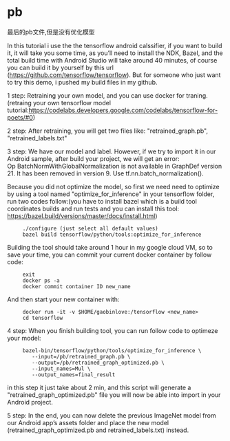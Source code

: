 # pb
最后的pb文件,但是没有优化模型

In this tutorial i use the the tensorflow android calssifier, if you want to build it, it will take you some time, as you’ll need to install the NDK, Bazel, and the total build time with Android Studio will take around 40 minutes, of course you can build it by yourself by this url (https://github.com/tensorflow/tensorflow). But for someone who just want to try this demo, i pushed my build files in my github.

1 step:  Retraining your own model, and you can use docker for traning. (retraing your own tensorflow model tutorial:https://codelabs.developers.google.com/codelabs/tensorflow-for-poets/#0)

2 step:  After retraining, you will get two files like: "retrained_graph.pb", "retrained_labels.txt"

3 step:  We have our model and label. However, if we try to import it in our Android sample, after build your project, we will get an error:  
Op BatchNormWithGlobalNormalization is not available in GraphDef version 21. It has been removed in version 9. Use tf.nn.batch_normalization().

Because you did not optimize the model, so first we need need to optimize by using a tool named "optimize_for_inference" in your tensorflow folder, run two codes follow:(you have to install bazel which is a build tool coordinates builds and run tests and you can install this tool: https://bazel.build/versions/master/docs/install.html)
         
         ./configure (just select all default values)
         bazel build tensorflow/python/tools:optimize_for_inference 
Building the tool should take around 1 hour in my google cloud VM, so to save your time, you can commit your current docker container by follow code:
         
         exit
         docker ps -a
         docker commit container ID new_name
And then start your new container with:
         
         docker run -it -v $HOME/gaobinlove:/tensorflow <new_name>
         cd tensorflow
         
4 step:  When you finish building tool, you can run follow code to optimeze your model:
         
         bazel-bin/tensorflow/python/tools/optimize_for_inference \
            --input=/pb/retrained_graph.pb \
            --output=/pb/retrained_graph_optimized.pb \
            --input_names=Mul \
            --output_names=final_result
in this step it just take about 2 min, and this script will generate a "retrained_graph_optimized.pb" file you will now be able into import in your Android project.

5 step:  In the end, you can now delete the previous ImageNet model from our Android app’s assets folder and place the new model (retrained_graph_optimized.pb and retrained_labels.txt) instead.


